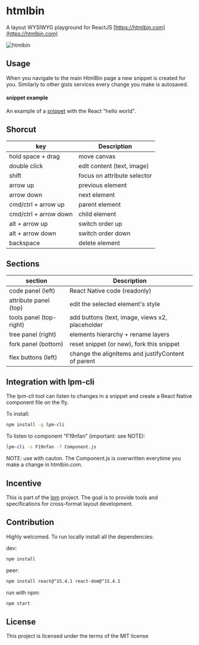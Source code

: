 # htmlbin

A layout WYSIWYG playground for ReactJS 
[https://htmlbin.com](https://htmlbin.com)

![htmlbin](https://github.com/dht/rnbin/raw/master/app/images/screenshot.png "rnbin screenshot")


## Usage

When you navigate to the main HtmlBin page a new snippet is created for you. 
Similarly to other gists services every change you make is autosaved. 

#### snippet example

An example of a [snippet](https://htmlbin.com/#/a181da77) with the React "hello world".

## Shorcut

| key                   | Description                                   |
| --------------------- | --------------------------------------------- |
| hold space + drag     | move canvas                                   |  
| double click          | edit content (text, image)                    |  
| shift                 | focus on attribute selector                   |
| arrow up              | previous element                              |
| arrow down            | next element                                  |
| cmd/ctrl + arrow up   | parent element                                |
| cmd/ctrl + arrow down | child element                                 |
| alt + arrow up        | switch order up                               |
| alt + arrow down      | switch order down                             |
| backspace             | delete element                                |

## Sections

| section                 | Description                                        |
| ----------------------- | -------------------------------------------------- |
| code panel (left)       | React Native code (readonly)                       | 
| attribute panel (top)   | edit the selected element's style                  |
| tools panel (top-right) | add buttons (text, image, views x2, placeholder    |
| tree panel (right)      | elements hierarchy + rename layers                 |
| fork panel (bottom)     | reset snippet (or new), fork this snippet          |
| flex buttons (left)     | change the alignItems and justifyContent of parent |


## Integration with lpm-cli

The lpm-cli tool can listen to changes in a snippet and create a React Native component file on the fly.

To install:
```sh
npm install -g lpm-cli
```

To listen to component "F19nfan" (important: see NOTE):
```sh
lpm-cli -s F19nfan -f Component.js
```
NOTE: use with cauton. The Component.js is overwritten everytime you make a change in htmlbin.com.

## Incentive    
This is part of the [lpm](https://github.com/dht/lpm) project. The goal is to provide tools and specifications for cross-format layout development.

## Contribution
Highly welcomed. To run locally install all the dependencies:

dev:
```sh
npm install
```

peer:
```sh
npm install react@^15.4.1 react-dom@^15.4.1
```

run with npm:
```sh
npm start
```


## License
This project is licensed under the terms of the MIT license
